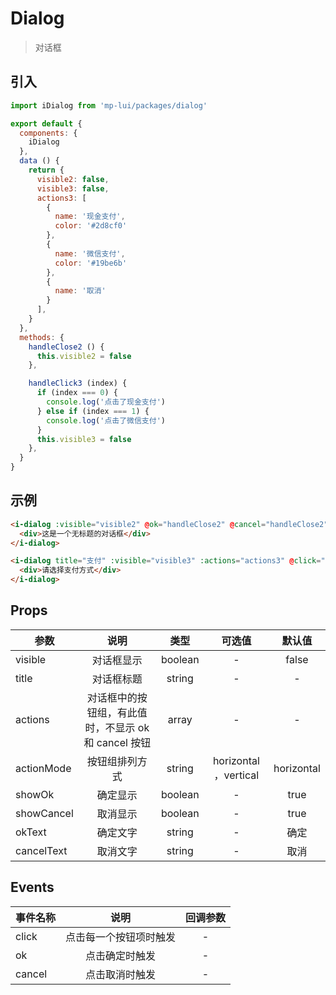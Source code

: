 # Dialog

> 对话框

## 引入

```js
import iDialog from 'mp-lui/packages/dialog'

export default {
  components: {
    iDialog
  },
  data () {
    return {
      visible2: false,
      visible3: false,
      actions3: [
        {
          name: '现金支付',
          color: '#2d8cf0'
        },
        {
          name: '微信支付',
          color: '#19be6b'
        },
        {
          name: '取消'
        }
      ],
    }
  },
  methods: {
    handleClose2 () {
      this.visible2 = false
    },

    handleClick3 (index) {
      if (index === 0) {
        console.log('点击了现金支付')
      } else if (index === 1) {
        console.log('点击了微信支付')
      }
      this.visible3 = false
    },
  }
}
```

## 示例

```html
<i-dialog :visible="visible2" @ok="handleClose2" @cancel="handleClose2">
  <div>这是一个无标题的对话框</div>
</i-dialog>

<i-dialog title="支付" :visible="visible3" :actions="actions3" @click="handleClick3">
  <div>请选择支付方式</div>
</i-dialog>
```

## Props

| 参数       |                         说明                         |  类型   |        可选值         |   默认值   |
| ---------- | :--------------------------------------------------: | :-----: | :-------------------: | :--------: |
| visible    |                      对话框显示                      | boolean |           -           |   false    |
| title      |                      对话框标题                      | string  |           -           |     -      |
| actions    | 对话框中的按钮组，有此值时，不显示 ok 和 cancel 按钮 |  array  |           -           |     -      |
| actionMode |                    按钮组排列方式                    | string  | horizontal ，vertical | horizontal |
| showOk     |                       确定显示                       | boolean |           -           |    true    |
| showCancel |                       取消显示                       | boolean |           -           |    true    |
| okText     |                       确定文字                       | string  |           -           |    确定    |
| cancelText |                       取消文字                       | string  |           -           |    取消    |

## Events

| 事件名称 |          说明          | 回调参数 |
| :------- | :--------------------: | :------: |
| click    | 点击每一个按钮项时触发 |    -     |
| ok       |     点击确定时触发     |    -     |
| cancel   |     点击取消时触发     |    -     |

